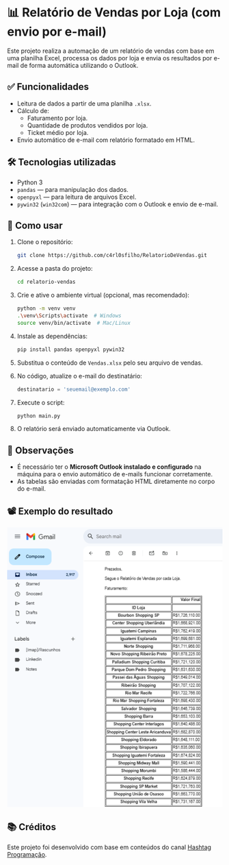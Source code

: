 # 📊 Relatório de Vendas por Loja (com envio por e-mail)

Este projeto realiza a automação de um relatório de vendas com base em uma planilha Excel, processa os dados por loja e envia os resultados por e-mail de forma automática utilizando o Outlook.

## ✅ Funcionalidades

- Leitura de dados a partir de uma planilha `.xlsx`.
- Cálculo de:
  - Faturamento por loja.
  - Quantidade de produtos vendidos por loja.
  - Ticket médio por loja.
- Envio automático de e-mail com relatório formatado em HTML.

## 🛠️ Tecnologias utilizadas

- Python 3
- `pandas` — para manipulação dos dados.
- `openpyxl` — para leitura de arquivos Excel.
- `pywin32` (`win32com`) — para integração com o Outlook e envio de e-mail.

## 🚀 Como usar

1. Clone o repositório:
   ```bash
   git clone https://github.com/c4rl0sfilho/RelatorioDeVendas.git
   ```

2. Acesse a pasta do projeto:
   ```bash
   cd relatorio-vendas
   ```

3. Crie e ative o ambiente virtual (opcional, mas recomendado):
   ```bash
   python -m venv venv
   .\venv\Scripts\activate  # Windows
   source venv/bin/activate  # Mac/Linux
   ```

4. Instale as dependências:
   ```bash
   pip install pandas openpyxl pywin32
   ```

5. Substitua o conteúdo de `Vendas.xlsx` pelo seu arquivo de vendas.

6. No código, atualize o e-mail do destinatário:

   ```python
   destinatario = 'seuemail@exemplo.com'
   ```

7. Execute o script:
   ```bash
   python main.py
   ```

8. O relatório será enviado automaticamente via Outlook.

## 📌 Observações

- É necessário ter o **Microsoft Outlook instalado e configurado** na máquina para o envio automático de e-mails funcionar corretamente.
- As tabelas são enviadas com formatação HTML diretamente no corpo do e-mail.

## 📽️ Exemplo do resultado

<p align="center">
  <img src="./img/ModeloEmail.png" alt="Exemplo de e-mail com relatório" width="600">
</p>

## 📚 Créditos

Este projeto foi desenvolvido com base em conteúdos do canal [Hashtag Programação](https://www.youtube.com/@hashtagprogramacao).
